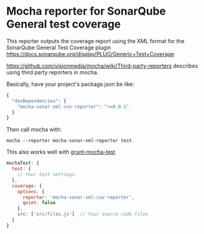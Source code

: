 # Mocha reporter for SonarQube General test coverage

This reporter outputs the coverage report using the XML format for the SonarQube General Test Coverage plugin <https://docs.sonarqube.org/display/PLUG/Generic+Test+Coverage>

https://github.com/visionmedia/mocha/wiki/Third-party-reporters describes using third party reporters in mocha.

Basically, have your project's package.json be like:

``` js
{  
  "devDependencies": {  
    "mocha-sonar-xml-cov-reporter": ">=0.0.1"  
  }  
}
```

Then call mocha with:

`mocha --reporter mocha-sonar-xml-reporter test`

This also works well with [grunt-mocha-test](https://github.com/pghalliday/grunt-mocha-test)

``` js
mochaTest: {  
  test: {  
    // Your test settings  
  },  
  coverage: {  
    options: {  
      reporter: 'mocha-sonar-xml-cov-reporter',  
      quiet: false  
    },  
    src: ['src/files.js']  // Your source code files  
  }  
}
```
